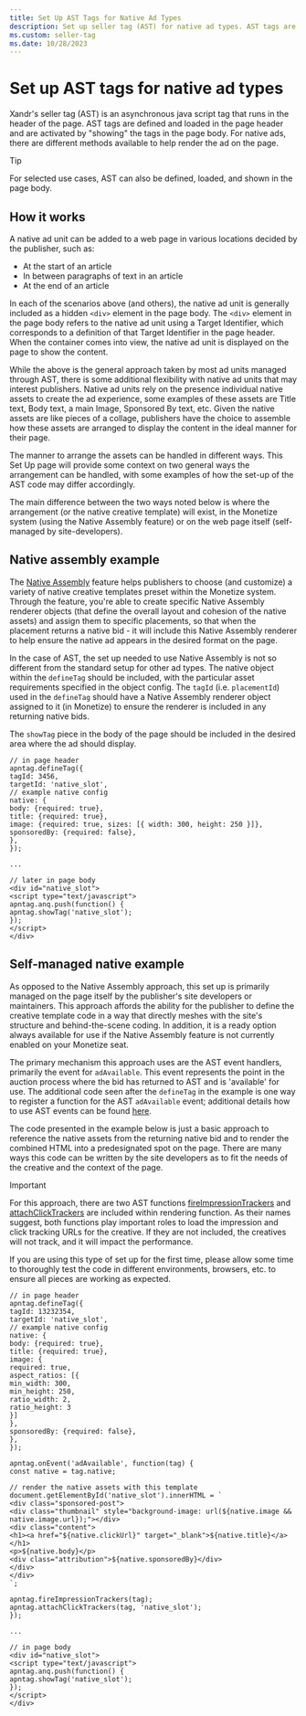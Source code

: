 ```yaml
---
title: Set Up AST Tags for Native Ad Types
description: Set up seller tag (AST) for native ad types. AST tags are defined and loaded in the page header and are activated by showing the tags in the page body.
ms.custom: seller-tag
ms.date: 10/28/2023
---
```


# Set up AST tags for native ad types

Xandr's seller tag (AST) is an asynchronous java script tag that runs in the header of the page. AST tags are defined and loaded in the page header and are activated by "showing" the tags in the page body. For native ads, there are different methods available to help render the ad on the page.

> [!TIP]
> For selected use cases, AST can also be defined, loaded, and shown in the page body.

## How it works

A native ad unit can be added to a web page in various locations decided by the publisher, such as:

- At the start of an article
- In between paragraphs of text in an article
- At the end of an article

In each of the scenarios above (and others), the native ad unit is generally included as a hidden `<div>` element in the page body. The `<div>` element in the page body refers to the native ad unit using a Target Identifier, which corresponds to a definition of that Target Identifier in the page header. When the container comes into view, the native ad unit is displayed on the page to show the content.

While the above is the general approach taken by most ad units managed through AST, there is some additional flexibility with native ad units that may interest publishers. Native ad units rely on the presence individual native assets to create the ad experience, some examples of these assets are Title text, Body text, a main Image, Sponsored By text, etc. Given the native assets are like pieces of a collage, publishers have the choice to assemble how these assets are arranged to display the content in the ideal manner for their page.

The manner to arrange the assets can be handled in different ways. This Set Up page will provide some context on two general ways the arrangement can be handled, with some examples of how the set-up of the AST code may differ accordingly.

The main difference between the two ways noted below is where the arrangement (or the native creative template) will exist, in the Monetize system (using the Native Assembly feature) or on the web page itself (self-managed by site-developers).

## Native assembly example

The [Native Assembly](../monetize/native-assembly.md) feature helps publishers to choose (and customize) a variety of native creative templates preset within the Monetize system. Through the feature, you're able to create specific Native Assembly renderer objects (that define the overall layout and cohesion of the native assets) and assign them to specific placements, so that when the placement returns a native bid - it will include this Native Assembly renderer to help ensure the native ad appears in the desired format on the page.

In the case of AST, the set up needed to use Native Assembly is not so different from the standard setup for other ad types. The native object within the `defineTag` should be included, with the particular asset requirements specified in the object config. The `tagId` (i.e. `placementId`) used in the `defineTag` should have a Native Assembly renderer object assigned to it (in Monetize) to ensure the renderer is included in any returning native bids.

The `showTag` piece in the body of the page should be included in the desired area where the ad should display.

```pre
// in page header
apntag.defineTag({
tagId: 3456,
targetId: 'native_slot',
// example native config
native: {
body: {required: true},
title: {required: true},
image: {required: true, sizes: [{ width: 300, height: 250 }]},
sponsoredBy: {required: false},
},
});

...

// later in page body
<div id="native_slot">
<script type="text/javascript">
apntag.anq.push(function() {
apntag.showTag('native_slot');
});
</script>
</div>
```

## Self-managed native example

As opposed to the Native Assembly approach, this set up is primarily managed on the page itself by the publisher's site developers or maintainers. This approach affords the ability for the publisher to define the creative template code in a way that directly meshes with the site's structure and behind-the-scene coding. In addition, it is a ready option always available for use if the Native Assembly feature is not currently enabled on your Monetize seat.

The primary mechanism this approach uses are the AST event handlers, primarily the event for `adAvailable`. This event represents the point in the auction process where the bid has returned to AST and is 'available' for use. The additional code seen after the `defineTag` in the example is one way to register a function for the AST `adAvailable` event; additional details how to use AST events can be found [here](./on-event.md).

The code presented in the example below is just a basic approach to reference the native assets from the returning native bid and to render the combined HTML into a predesignated spot on the page. There are many ways this code can be written by the site developers as to fit the needs of the creative and the context of the page.

> [!IMPORTANT]
> For this approach, there are two AST functions [fireImpressionTrackers](./fire-impression-trackers.md) and [attachClickTrackers](./attach-click-trackers.md) are included within rendering function. As their names suggest, both functions play important roles to load the impression and click tracking URLs for the creative. If they are not included, the creatives will not track, and it will impact the performance.

If you are using this type of set up for the first time, please allow some time to thoroughly test the code in different environments, browsers, etc. to ensure all pieces are working as expected.

```pre
// in page header
apntag.defineTag({
tagId: 13232354,
targetId: 'native_slot',
// example native config
native: {
body: {required: true},
title: {required: true},
image: {
required: true,
aspect_ratios: [{
min_width: 300,
min_height: 250,
ratio_width: 2,
ratio_height: 3
}]
},
sponsoredBy: {required: false},
},
});

apntag.onEvent('adAvailable', function(tag) {
const native = tag.native;

// render the native assets with this template
document.getElementById('native_slot').innerHTML = `
<div class="sponsored-post">
<div class="thumbnail" style="background-image: url(${native.image && native.image.url});"></div>
<div class="content">
<h1><a href="${native.clickUrl}" target="_blank">${native.title}</a></h1>
<p>${native.body}</p>
<div class="attribution">${native.sponsoredBy}</div>
</div>
</div>
`;

apntag.fireImpressionTrackers(tag);
apntag.attachClickTrackers(tag, 'native_slot');
});

...

// in page body
<div id="native_slot">
<script type="text/javascript">
apntag.anq.push(function() {
apntag.showTag('native_slot');
});
</script>
</div>
```
